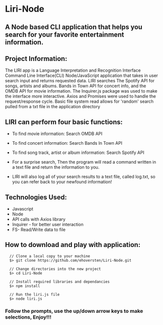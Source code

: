 # Liri-Node

## A Node based CLI application that helps you search for your favorite entertainment information.
## Project Information:
The LIRI app is a Language Interpretation and Recognition Interface Command Line Interface(CLI) Node/JavaScript application that takes in user search input and returns requested data.
LIRI searches The Spotify API for songs, artists and albums. Bands in Town API for concert info, and the OMDB API for movie information. The Inquirer.js package was used to make the interface more interactive. Axios and Promises were used to handle the request/response cycle. Basic file system read allows for 'random' search pulled from a txt file in the application directory
## LIRI can perform four basic functions:
* To find movie information: Search OMDB API

* To find concert information: Search Bands In Town API

* To find song track, artist or album information: Search Spotify API

* For a surprise search, Then the program will read a command written in a text file and return the information to you.

* LIRI will also log all of your search results to a text file, called log.txt, so you can refer back to your newfound information!

## Technologies Used:
* Javascript
* Node
* API calls with Axios library
* Inquirer - for better user interaction
* FS- Read/Write data to file
## How to download and play with application:
      // Clone a local copy to your machine
      $> git clone https://github.com/ehoversten/Liri-Node.git

      // Change directories into the new project
      $> cd Liri-Node

      // Install required libraries and dependancies
      $> npm install

      // Run the liri.js file 
      $> node liri.js
### Follow the prompts, use the up/down arrow keys to make selections, Enjoy!!!